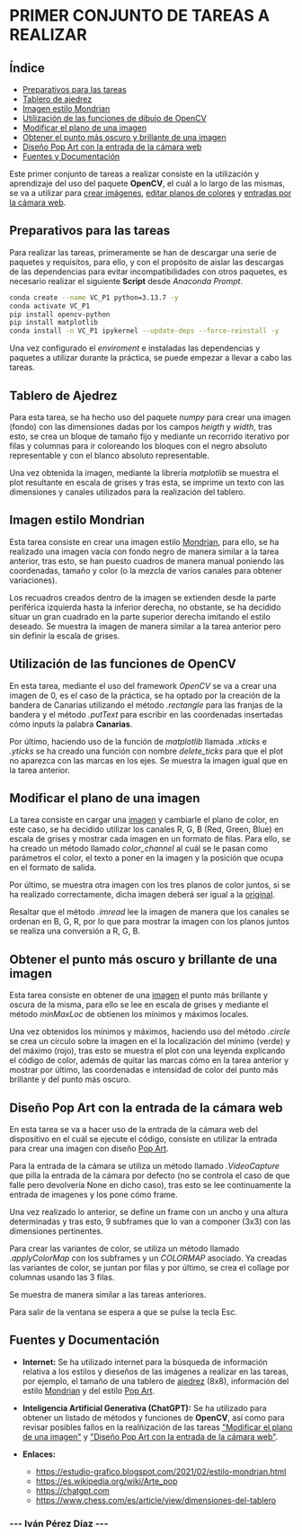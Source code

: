 <!-- @import "design/style.css" -->

# **PRIMER CONJUNTO DE TAREAS A REALIZAR**

## Índice

- [Preparativos para las tareas](#preparativos-para-las-tareas)
- [Tablero de ajedrez](#tablero-de-ajedrez)
- [Imagen estilo Mondrian](#imagen-estilo-mondrian)
- [Utilización de las funciones de dibujo de OpenCV](#utilización-de-las-funciones-de-opencv)
- [Modificar el plano de una imagen](#modificar-el-plano-de-una-imagen)
- [Obtener el punto más oscuro y brillante de una imagen](#obtener-el-punto-más-oscuro-y-brillante-de-una-imagen)
- [Diseño Pop Art con la entrada de la cámara web](#diseño-pop-art-con-la-entrada-de-la-cámara-web)
- [Fuentes y Documentación](#fuentes-y-documentación)

Este primer conjunto de tareas a realizar consiste en la utilización y aprendizaje del uso del paquete **OpenCV**, el cuál a lo largo de las mismas, se va a utilizar para [crear imágenes](#utilización-de-las-funciones-de-dibujo-de-opencv), [editar planos de colores](#modificar-el-plano-de-una-imagen) y [entradas por la cámara web](#diseño-pop-art-con-la-entrada-de-la-cámara-web).

## Preparativos para las tareas

Para realizar las tareas, primeramente se han de descargar una serie de paquetes y requisitos, para ello, y con el propósito de aislar las descargas de las dependencias para evitar incompatibilidades con otros paquetes, es necesario realizar el siguiente **Script** desde *Anaconda Prompt*.

```bash
conda create --name VC_P1 python=3.13.7 -y
conda activate VC_P1
pip install opencv-python
pip install matplotlib
conda install -n VC_P1 ipykernel --update-deps --force-reinstall -y
```

Una vez configurado el *enviroment* e instaladas las dependencias y paquetes a utilizar durante la práctica, se puede empezar a llevar a cabo las tareas.

## Tablero de Ajedrez

Para esta tarea, se ha hecho uso del paquete *numpy* para crear una imagen (fondo) con las dimensiones dadas por los campos *heigth* y *width*, tras esto, se crea un bloque de tamaño fijo y mediante un recorrido iterativo por filas y columnas para ir coloreando los bloques con el negro absoluto representable y con el blanco absoluto representable.

Una vez obtenida la imagen, mediante la librería *matplotlib* se muestra el plot resultante en escala de grises y tras esta, se imprime un texto con las dimensiones y canales utilizados para la realización del tablero.

## Imagen estilo Mondrian

Esta tarea consiste en crear una imagen estilo [Mondrian](https://estudio-grafico.blogspot.com/2021/02/estilo-mondrian.html), para ello, se ha realizado una imagen vacía con fondo negro de manera similar a la tarea anterior, tras esto, se han puesto cuadros de manera manual poniendo las coordenadas, tamaño y color (o la mezcla de varios canales para obtener variaciones).

Los recuadros creados dentro de la imagen se extienden desde la parte periférica izquierda hasta la inferior derecha, no obstante, se ha decidido situar un gran cuadrado en la parte superior derecha imitando el estilo deseado. Se muestra la imagen de manera similar a la tarea anterior pero sin definir la escala de grises.

## Utilización de las funciones de OpenCV

En esta tarea, mediante el uso del framework *OpenCV* se va a crear una imagen de 0, es el caso de la práctica, se ha optado por la creación de la bandera de Canarias utilizando el método *.rectangle* para las franjas de la bandera y el método *.putText* para escribir en las coordenadas insertadas cómo inputs la palabra **Canarias**.

Por último, haciendo uso de la función de *matplotlib* llamada *.xticks* e *.yticks* se ha creado una función con nombre *delete_ticks* para que el plot no aparezca con las marcas en los ejes. Se muestra la imagen igual que en la tarea anterior.

## Modificar el plano de una imagen

La tarea consiste en cargar una [imagen](Resources/Imagen.jpg) y cambiarle el plano de color, en este caso, se ha decidido utilizar los canales R, G, B (Red, Green, Blue) en escala de grises y mostrar cada imagen en un formato de filas. Para ello, se ha creado un método llamado *color_channel* al cuál se le pasan como parámetros el color, el texto a poner en la imagen y la posición que ocupa en el formato de salida.

Por último, se muestra otra imagen con los tres planos de color juntos, si se ha realizado correctamente, dicha imagen deberá ser igual a la [original](Resources/Imagen.jpg).

Resaltar que el método *.imread* lee la imagen de manera que los canales se ordenan en B, G, R, por lo que para mostrar la imagen con los planos juntos se realiza una conversión a R, G, B.

## Obtener el punto más oscuro y brillante de una imagen

Esta tarea consiste en obtener de una [imagen](Resources/Imagen.jpg) el punto más brillante y oscura de la misma, para ello se lee en escala de grises y mediante el método *minMaxLoc* de obtienen los mínimos y máximos locales.

Una vez obtenidos los mínimos y máximos, haciendo uso del método *.circle* se crea un círculo sobre la imagen en el la localización del mínimo (verde) y del máximo (rojo), tras esto se muestra el plot con una leyenda explicando el código de color, además de quitar las marcas cómo en la tarea anterior y mostrar por último, las coordenadas e intensidad de color del punto más brillante y del punto más oscuro.

## Diseño Pop Art con la entrada de la cámara web

En esta tarea se va a hacer uso de la entrada de la cámara web del dispositivo en el cuál se ejecute el código, consiste en utilizar la entrada para crear una imagen con diseño [Pop Art](https://es.wikipedia.org/wiki/Arte_pop).

Para la entrada de la cámara se utiliza un método llamado *.VideoCapture* que pilla la entrada de la cámara por defecto (no se controla el caso de que falle pero devolvería None en dicho caso), tras esto se lee continuamente la entrada de imagenes y los pone cómo frame.

Una vez realizado lo anterior, se define un frame con un ancho y una altura determinadas y tras esto, 9 subframes que lo van a componer (3x3) con las dimensiones pertinentes.

Para crear las variantes de color, se utiliza un método llamado *.applyColorMap* con los subframes y un *COLORMAP* asociado. Ya creadas las variantes de color, se juntan por filas y por último, se crea el collage por columnas usando las 3 filas.

Se muestra de manera similar a las tareas anteriores.

Para salir de la ventana se espera a que se pulse la tecla Esc.

## Fuentes y Documentación

- **Internet:** Se ha utilizado internet para la búsqueda de información relativa a los estilos y dieseños de las imágenes a realizar en las tareas, por ejemplo, el tamaño de una tablero de [ajedrez](https://www.chess.com/es/article/view/dimensiones-del-tablero) (8x8), información del estilo [Mondrian](https://estudio-grafico.blogspot.com/2021/02/estilo-mondrian.html) y del estilo [Pop Art](https://es.wikipedia.org/wiki/Arte_pop).

- **Inteligencia Artificial Generativa (ChatGPT):** Se ha utilizado para obtener un listado de métodos y funciones de **OpenCV**, así como para revisar posibles fallos en la realñización de las tareas ["Modificar el plano de una imagen"](#modificar-el-plano-de-una-imagen) y ["Diseño Pop Art con la entrada de la cámara web"](#diseño-pop-art-con-la-entrada-de-la-cámara-web).

- **Enlaces:**
    - https://estudio-grafico.blogspot.com/2021/02/estilo-mondrian.html
    - https://es.wikipedia.org/wiki/Arte_pop
    - https://chatgpt.com
    - https://www.chess.com/es/article/view/dimensiones-del-tablero

### **--- Iván Pérez Díaz ---**